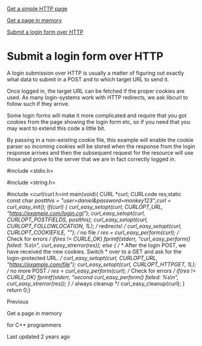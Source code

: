 <a href="get.html" class="navButton-94f2579c--pageItemWithChildrenNested-2c5d8183--navButtonClickable-161b88ca">

<span class="text-4505230f--UIH300-2063425d--textContentFamily-49a318e1--navButtonLabel-14a4968f">Get a simple HTTP page</span>

</a>

<a href="getinmem.html" class="navButton-94f2579c--pageItemWithChildrenNested-2c5d8183--navButtonClickable-161b88ca">

<span class="text-4505230f--UIH300-2063425d--textContentFamily-49a318e1--navButtonLabel-14a4968f">Get a page in memory</span>

</a>

<a href="login.html" class="navButton-94f2579c--pageItemWithChildrenNested-2c5d8183--navButtonClickable-161b88ca--navButtonOpened-6a88552e">

<span class="text-4505230f--UIH300-2063425d--textContentFamily-49a318e1--navButtonLabel-14a4968f">Submit a login form over HTTP</span>

</a>

# <span class="text-4505230f--DisplayH900-bfb998fa--textContentFamily-49a318e1">Submit a login form over HTTP</span>

<span class="text-4505230f--UIH300-2063425d--textUIFamily-5ebd8e40--text-8ee2c8b2">

</span>

<span class="text-4505230f--TextH400-3033861f--textContentFamily-49a318e1">

<span data-key="c95edc056a754b7fbc3e23a62f935163">

<span data-offset-key="c95edc056a754b7fbc3e23a62f935163:0">A login submission over HTTP is usually a matter of figuring out exactly what data to submit in a POST and to which target URL to send it.</span>

</span>

</span>

<span class="text-4505230f--TextH400-3033861f--textContentFamily-49a318e1">

<span data-key="e03ac3dc9539489d822e16034e0bdea9">

<span data-offset-key="e03ac3dc9539489d822e16034e0bdea9:0">Once logged in, the target URL can be fetched if the proper cookies are used. As many login-systems work with HTTP redirects, we ask libcurl to follow such if they arrive.</span>

</span>

</span>

<span class="text-4505230f--TextH400-3033861f--textContentFamily-49a318e1">

<span data-key="77fe6f9213de464c91d69dded99c65c7">

<span data-offset-key="77fe6f9213de464c91d69dded99c65c7:0">Some login forms will make it more complicated and require that you got cookies from the page showing the login form etc, so if you need that you may want to extend this code a little bit.</span>

</span>

</span>

<span class="text-4505230f--TextH400-3033861f--textContentFamily-49a318e1">

<span data-key="6b366477b663408d883b870e8e088373">

<span data-offset-key="6b366477b663408d883b870e8e088373:0">By passing in a non-existing cookie file, this example will enable the cookie parser so incoming cookies will be stored when the response from the login response arrives and then the subsequent request for the resource will use those and prove to the server that we are in fact correctly logged in.</span>

</span>

</span>    #include <stdio.h>

#include <string.h>

#include <curl/curl.h>​int main(void){  CURL *curl;  CURLcode res;​  static const char *postthis = "user=daniel&password=monkey123";​  curl = curl_easy_init();  if(curl) {    curl_easy_setopt(curl, CURLOPT_URL, "https://example.com/login.cgi");    curl_easy_setopt(curl, CURLOPT_POSTFIELDS, postthis);    curl_easy_setopt(curl, CURLOPT_FOLLOWLOCATION, 1L); /* redirects! */    curl_easy_setopt(curl, CURLOPT_COOKIEFILE, ""); /* no file */    res = curl_easy_perform(curl);    /* Check for errors */    if(res != CURLE_OK)      fprintf(stderr, "curl_easy_perform() failed: %s\n",              curl_easy_strerror(res));    else {      /*       * After the login POST, we have received the new cookies. Switch       * over to a GET and ask for the login-protected URL.       */      curl_easy_setopt(curl, CURLOPT_URL, "https://example.com/file");      curl_easy_setopt(curl, CURLOPT_HTTPGET, 1L); /* no more POST */      res = curl_easy_perform(curl);      /* Check for errors */      if(res != CURLE_OK)        fprintf(stderr, "second curl_easy_perform() failed: %s\n",                curl_easy_strerror(res));    }    /* always cleanup */    curl_easy_cleanup(curl);  }  return 0;}<a href="getinmem.html" class="reset-3c756112--card-6570f064--whiteCard-fff091a4--cardPrevious-56a5e674">

</a>

<span class="text-4505230f--TextH200-a3425406--textContentFamily-49a318e1">Previous</span>

<span class="text-4505230f--UIH400-4e41e82a--textContentFamily-49a318e1">Get a page in memory</span>

<a href="../cplusplus.html" class="reset-3c756112--card-6570f064--whiteCard-fff091a4--cardNext-19241c42">

</a>

<span class="text-4505230f--UIH400-4e41e82a--textContentFamily-49a318e1">for C++ programmers</span>

<span class="text-4505230f--TextH200-a3425406--textContentFamily-49a318e1">Last updated 2 years ago</span>

